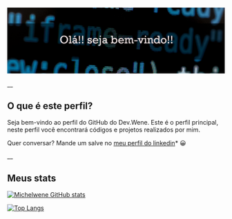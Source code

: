 ![Bem vindo ao Dev Wene!](https://github.com/michelwene/michelwene/blob/main/header2.png)

__

## O que é este perfil?

Seja bem-vindo ao perfil do GitHub do Dev.Wene. Este é o perfil principal, neste perfil você encontrará códigos e projetos realizados por mim.

Quer conversar? Mande um salve no <a href="https://www.linkedin.com/in/michelwene/">meu perfil do linkedin</a>* :grinning:

__

## Meus stats

[![Michelwene GitHub stats](https://github-readme-stats.vercel.app/api?username=michelwene)](https://github.com/michelwene/github-readme-stats)

[![Top Langs](https://github-readme-stats.vercel.app/api/top-langs/?username=michelwene)](https://github.com/michelwene/github-readme-stats)
